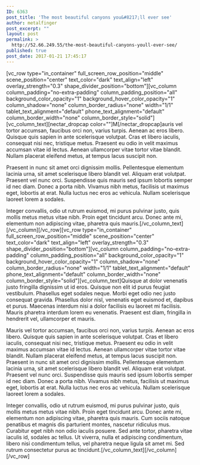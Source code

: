 ```yaml
---
ID: 6363
post_title: 'The most beautiful canyons you&#8217;ll ever see'
author: metalfinger
post_excerpt: ""
layout: post
permalink: >
  http://52.66.249.55/the-most-beautiful-canyons-youll-ever-see/
published: true
post_date: 2017-01-21 17:45:17
---
```

[vc_row type="in_container" full_screen_row_position="middle" scene_position="center" text_color="dark" text_align="left" overlay_strength="0.3" shape_divider_position="bottom"][vc_column column_padding="no-extra-padding" column_padding_position="all" background_color_opacity="1" background_hover_color_opacity="1" column_shadow="none" column_border_radius="none" width="1/1" tablet_text_alignment="default" phone_text_alignment="default" column_border_width="none" column_border_style="solid"][vc_column_text][nectar_dropcap color=""]M[/nectar_dropcap]auris vel tortor accumsan, faucibus orci non, varius turpis. Aenean ac eros libero. Quisque quis sapien in ante scelerisque volutpat. Cras et libero iaculis, consequat nisi nec, tristique metus. Praesent eu odio in velit maximus accumsan vitae id lectus. Aenean ullamcorper vitae tortor vitae blandit. Nullam placerat eleifend metus, at tempus lacus suscipit non.

Praesent in nunc sit amet orci dignissim mollis. Pellentesque elementum lacinia urna, sit amet scelerisque libero blandit vel. Aliquam erat volutpat. Praesent vel nunc orci. Suspendisse quis mauris sed ipsum lobortis semper id nec diam. Donec a porta nibh. Vivamus nibh metus, facilisis ut maximus eget, lobortis at erat. Nulla luctus nec eros ac vehicula. Nullam scelerisque laoreet lorem a sodales.

Integer convallis, odio ut rutrum euismod, mi purus pulvinar justo, quis mollis metus metus vitae nibh. Proin eget tincidunt arcu. Donec ante mi, elementum non adipiscing vitae, pharetra quis mauris.[/vc_column_text][/vc_column][/vc_row][vc_row type="in_container" full_screen_row_position="middle" scene_position="center" text_color="dark" text_align="left" overlay_strength="0.3" shape_divider_position="bottom"][vc_column column_padding="no-extra-padding" column_padding_position="all" background_color_opacity="1" background_hover_color_opacity="1" column_shadow="none" column_border_radius="none" width="1/1" tablet_text_alignment="default" phone_text_alignment="default" column_border_width="none" column_border_style="solid"][vc_column_text]Quisque at dolor venenatis justo fringilla dignissim ut id eros. Quisque non elit id purus feugiat vestibulum. Phasellus eget sodales neque. <!--more--> Morbi eget odio nec justo consequat gravida. Phasellus dolor nisl, venenatis eget euismod et, dapibus et purus. Maecenas interdum nisi a dolor facilisis eu laoreet mi facilisis. Mauris pharetra interdum lorem eu venenatis. Praesent est diam, fringilla in hendrerit vel, ullamcorper et mauris.

Mauris vel tortor accumsan, faucibus orci non, varius turpis. Aenean ac eros libero. Quisque quis sapien in ante scelerisque volutpat. Cras et libero iaculis, consequat nisi nec, tristique metus. Praesent eu odio in velit maximus accumsan vitae id lectus. Aenean ullamcorper vitae tortor vitae blandit. Nullam placerat eleifend metus, at tempus lacus suscipit non. Praesent in nunc sit amet orci dignissim mollis. Pellentesque elementum lacinia urna, sit amet scelerisque libero blandit vel. Aliquam erat volutpat. Praesent vel nunc orci. Suspendisse quis mauris sed ipsum lobortis semper id nec diam. Donec a porta nibh. Vivamus nibh metus, facilisis ut maximus eget, lobortis at erat. Nulla luctus nec eros ac vehicula. Nullam scelerisque laoreet lorem a sodales.

Integer convallis, odio ut rutrum euismod, mi purus pulvinar justo, quis mollis metus metus vitae nibh. Proin eget tincidunt arcu. Donec ante mi, elementum non adipiscing vitae, pharetra quis mauris. Cum sociis natoque penatibus et magnis dis parturient montes, nascetur ridiculus mus. Curabitur eget nibh non odio iaculis posuere. Sed ante tortor, pharetra vitae iaculis id, sodales ac tellus. Ut viverra, nulla et adipiscing condimentum, libero nisi condimentum tellus, vel pharetra neque ligula sit amet mi. Sed rutrum consectetur purus ac tincidunt.[/vc_column_text][/vc_column][/vc_row]